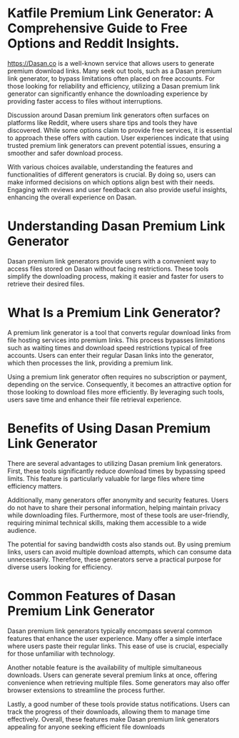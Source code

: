 # Katfile Premium Link Generator: A Comprehensive Guide to Free Options and Reddit Insights.
https://Dasan.co is a well-known service that allows users to generate premium download links. Many seek out tools, such as a Dasan premium link generator, to bypass limitations often placed on free accounts. For those looking for reliability and efficiency, utilizing a Dasan premium link generator can significantly enhance the downloading experience by providing faster access to files without interruptions.

Discussion around Dasan premium link generators often surfaces on platforms like Reddit, where users share tips and tools they have discovered. While some options claim to provide free services, it is essential to approach these offers with caution. User experiences indicate that using trusted premium link generators can prevent potential issues, ensuring a smoother and safer download process.

With various choices available, understanding the features and functionalities of different generators is crucial. By doing so, users can make informed decisions on which options align best with their needs. Engaging with reviews and user feedback can also provide useful insights, enhancing the overall experience on Dasan.

# Understanding Dasan Premium Link Generator
Dasan premium link generators provide users with a convenient way to access files stored on Dasan without facing restrictions. These tools simplify the downloading process, making it easier and faster for users to retrieve their desired files.

# What Is a Premium Link Generator?
A premium link generator is a tool that converts regular download links from file hosting services into premium links. This process bypasses limitations such as waiting times and download speed restrictions typical of free accounts. Users can enter their regular Dasan links into the generator, which then processes the link, providing a premium link.

Using a premium link generator often requires no subscription or payment, depending on the service. Consequently, it becomes an attractive option for those looking to download files more efficiently. By leveraging such tools, users save time and enhance their file retrieval experience.

# Benefits of Using Dasan Premium Link Generator
There are several advantages to utilizing Dasan premium link generators. First, these tools significantly reduce download times by bypassing speed limits. This feature is particularly valuable for large files where time efficiency matters.

Additionally, many generators offer anonymity and security features. Users do not have to share their personal information, helping maintain privacy while downloading files. Furthermore, most of these tools are user-friendly, requiring minimal technical skills, making them accessible to a wide audience.

The potential for saving bandwidth costs also stands out. By using premium links, users can avoid multiple download attempts, which can consume data unnecessarily. Therefore, these generators serve a practical purpose for diverse users looking for efficiency.

# Common Features of Dasan Premium Link Generator
Dasan premium link generators typically encompass several common features that enhance the user experience. Many offer a simple interface where users paste their regular links. This ease of use is crucial, especially for those unfamiliar with technology.

Another notable feature is the availability of multiple simultaneous downloads. Users can generate several premium links at once, offering convenience when retrieving multiple files. Some generators may also offer browser extensions to streamline the process further.

Lastly, a good number of these tools provide status notifications. Users can track the progress of their downloads, allowing them to manage time effectively. Overall, these features make Dasan premium link generators appealing for anyone seeking efficient file downloads
